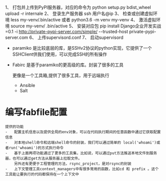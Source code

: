 
1、  打包并上传到PyPI服务器，对应的命令为 python  setup.py bdist_wheel upload -r internale
2、  登录生产服务器 ssh 用户名@ip
3、  检查或创建虚拟环境
        less  my-venv/.bin/active
        或者
        python3.6   -m  venv    my-venv
4、  激活虚拟环境  source  my-venv/ .bin/active
5、  安装对应包
    pip install Django企业开发实战=0.1  -i http://private-pypi-server.com/simple/ --trusted-host private-pypi-server.com
6、  上传supervisord.conf
7、  启动supervisord    



-   paramiko 是比较底层的库，是SSHv2协议的python实现，它提供了一个SSHClient供我们使用，可以完成SSH的所有操作
-   Fabirc  是基于paramiko的更高级的库。封装了很多的工具
    
    更像是一个工具箱,提供了很多工具，用于远端执行
    -   Ansible     
    -   Salt    
    
#   编写fabfile配置

    提供的功能
    -   配置主机信息以及提供全局的env对象，可以在代码执行期间的任意函数中通过它获取配置信息
    -   对本地shell命令和远端shell命令的封装，我们可以通过简单的 local('whoami')或者run('whoami')的方式执行命令
    -   基于上面两项功能通过了更多的工具集，比如说，可以通过put方法推送本地文件到服务器，也可以通过get方法从服务器上拉取文件。
        另外还有更便于工程管理的方法，rsync_project，是对rsync的封装
    -   上下文管理工具context_managers中有很多常用的函数，比如cd 和 prefix 。这个工具能让要执行的代码都保持在一个上下文中



    